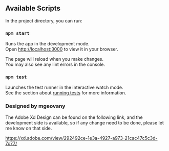 ## Available Scripts

In the project directory, you can run:

### `npm start`

Runs the app in the development mode.\
Open [http://localhost:3000](http://localhost:3000) to view it in your browser.

The page will reload when you make changes.\
You may also see any lint errors in the console.

### `npm test`

Launches the test runner in the interactive watch mode.\
See the section about [running tests](https://facebook.github.io/create-react-app/docs/running-tests) for more information.

### Designed by mgeovany

The Adobe Xd Design can be found on the following link, and the development side is available, so if any change need to be done, please let me know on that side.

https://xd.adobe.com/view/292492ce-1e3a-4927-a973-21cac47c5c3d-7c77/
